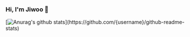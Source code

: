 ### Hi, I'm Jiwoo 👋
[![Anurag's github stats](https://github-readme-stats.vercel.app/api?username={zeeiiu}&show_icons=true&theme={[theme](https://github.com/dashboard)})](https://github.com/{username}/github-readme-stats)

<!--
**zeeiiu/zeeiiu** is a ✨ _special_ ✨ repository because its `README.md` (this file) appears on your GitHub profile.

Here are some ideas to get you started:

- 🔭 I’m currently working on ...
- 🌱 I’m currently learning ...
- 👯 I’m looking to collaborate on ...
- 🤔 I’m looking for help with ...
- 💬 Ask me about ...
- 📫 How to reach me: ...
- 😄 Pronouns: ...
- ⚡ Fun fact: ...
-->
